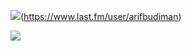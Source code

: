 <!--
**arifbudiman/arifbudiman** is a ✨ _special_ ✨ repository because its `README.md` (this file) appears on your GitHub profile.

Here are some ideas to get you started:

- 🔭 I’m currently working on ...
- 🌱 I’m currently learning ...
- 👯 I’m looking to collaborate on ...
- 🤔 I’m looking for help with ...
- 💬 Ask me about ...
- 📫 How to reach me: ...
- 😄 Pronouns: ...
- ⚡ Fun fact: ...
-->
![](https://badges.lastfm.workers.dev/last-played?user=arifbudiman&style=for-the-badge&color=blue)(https://www.last.fm/user/arifbudiman)

<img src="https://github-readme-stats.vercel.app/api?username=arifbudiman&show_icons=true&theme=onedark" />
